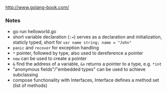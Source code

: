 http://www.golang-book.com/

### Notes

 * go run helloworld.go
 * short variable declaration (`:=`) serves as a declaration and initialization, staticly typed, short for `var name string; name = "John"`
 * `panic` and `recover` for exception handling
 * `*` pointer, followed by type, also used to dereference a pointer
 * `new` can be used to create a pointer
 * `&` find the address of a variable, `&x` returns a pointer to a type, e.g. `*int`
 * "anonymous fields"/"embedded types" can be used to achieve subclassing
 * compose functionality with Interfaces, Interface defines a method set (list of methods)
